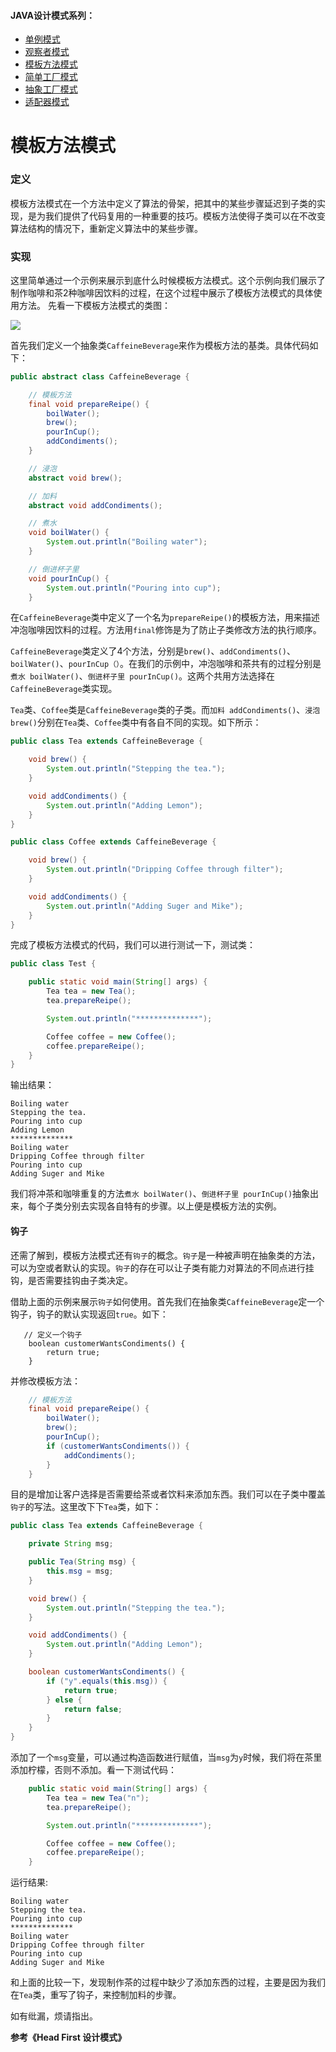 #### JAVA设计模式系列：
* [单例模式](https://github.com/lishuo9527/JavaDesignPatterns/tree/master/Singleton)
* [观察者模式](https://github.com/lishuo9527/JavaDesignPatterns/tree/master/Observer)
* [模板方法模式](https://github.com/lishuo9527/JavaDesignPatterns/tree/master/TemplateMethod)
* [简单工厂模式](https://github.com/lishuo9527/JavaDesignPatterns/tree/master/SimpleFactory)
* [抽象工厂模式](https://github.com/lishuo9527/JavaDesignPatterns/tree/master/AbstractFactory)
* [适配器模式](https://github.com/lishuo9527/JavaDesignPatterns/tree/master/Adapter)

# 模板方法模式
### 定义
模板方法模式在一个方法中定义了算法的骨架，把其中的某些步骤延迟到子类的实现，是为我们提供了代码复用的一种重要的技巧。模板方法使得子类可以在不改变算法结构的情况下，重新定义算法中的某些步骤。

### 实现
这里简单通过一个示例来展示到底什么时候模板方法模式。这个示例向我们展示了制作咖啡和茶2种咖啡因饮料的过程，在这个过程中展示了模板方法模式的具体使用方法。
先看一下模板方法模式的类图：

![](https://ww2.sinaimg.cn/large/006tNc79gy1fdr54brd65j30sd0kkwg6.jpg)


首先我们定义一个抽象类`CaffeineBeverage`来作为模板方法的基类。具体代码如下：

```java
public abstract class CaffeineBeverage {

    // 模板方法
    final void prepareReipe() {
        boilWater();
        brew();
        pourInCup();
        addCondiments();
    }

    // 浸泡
    abstract void brew();

    // 加料
    abstract void addCondiments();

    // 煮水
    void boilWater() {
        System.out.println("Boiling water");
    }

    // 倒进杯子里
    void pourInCup() {
        System.out.println("Pouring into cup");
    }
```
在`CaffeineBeverage`类中定义了一个名为`prepareReipe()`的模板方法，用来描述冲泡咖啡因饮料的过程。方法用`final`修饰是为了防止子类修改方法的执行顺序。

`CaffeineBeverage`类定义了4个方法，分别是`brew()`、`addCondiments()`、`boilWater()`、`pourInCup（）`。在我们的示例中，冲泡咖啡和茶共有的过程分别是`煮水 boilWater()`、`倒进杯子里 pourInCup()`。这两个共用方法选择在`CaffeineBeverage`类实现。

`Tea`类、`Coffee`类是`CaffeineBeverage`类的子类。而`加料 addCondiments()`、`浸泡 brew()`分别在`Tea`类、`Coffee`类中有各自不同的实现。如下所示：

```java
public class Tea extends CaffeineBeverage {

    void brew() {
        System.out.println("Stepping the tea.");
    }

    void addCondiments() {
        System.out.println("Adding Lemon");
    }
}
```
```java
public class Coffee extends CaffeineBeverage {

    void brew() {
        System.out.println("Dripping Coffee through filter");
    }

    void addCondiments() {
        System.out.println("Adding Suger and Mike");
    }
}
```
完成了模板方法模式的代码，我们可以进行测试一下，测试类：

```java
public class Test {

    public static void main(String[] args) {
        Tea tea = new Tea();
        tea.prepareReipe();

        System.out.println("**************");

        Coffee coffee = new Coffee();
        coffee.prepareReipe();
    }
}
```
输出结果：

```
Boiling water
Stepping the tea.
Pouring into cup
Adding Lemon
**************
Boiling water
Dripping Coffee through filter
Pouring into cup
Adding Suger and Mike
```
我们将冲茶和咖啡重复的方法`煮水 boilWater()`、`倒进杯子里 pourInCup()`抽象出来，每个子类分别去实现各自特有的步骤。以上便是模板方法的实例。

#### 钩子
还需了解到，模板方法模式还有`钩子`的概念。`钩子`是一种被声明在抽象类的方法，可以为空或者默认的实现。`钩子`的存在可以让子类有能力对算法的不同点进行挂钩，是否需要挂钩由子类决定。

借助上面的示例来展示`钩子`如何使用。首先我们在抽象类`CaffeineBeverage`定一个钩子，钩子的默认实现返回`true`。如下：

``` 
   // 定义一个钩子
    boolean customerWantsCondiments() {
        return true;
    }
```
并修改模板方法：

```java
    // 模板方法
    final void prepareReipe() {
        boilWater();
        brew();
        pourInCup();
        if (customerWantsCondiments()) {
            addCondiments();
        }
    }
```
目的是增加让客户选择是否需要给茶或者饮料来添加东西。我们可以在子类中覆盖`钩子`的写法。这里改下下`Tea`类，如下：

```java
public class Tea extends CaffeineBeverage {

    private String msg;

    public Tea(String msg) {
        this.msg = msg;
    }

    void brew() {
        System.out.println("Stepping the tea.");
    }

    void addCondiments() {
        System.out.println("Adding Lemon");
    }

    boolean customerWantsCondiments() {
        if ("y".equals(this.msg)) {
            return true;
        } else {
            return false;
        }
    }
}
```
添加了一个`msg`变量，可以通过构造函数进行赋值，当`msg`为`y`时候，我们将在茶里添加柠檬，否则不添加。看一下测试代码：

```java
    public static void main(String[] args) {
        Tea tea = new Tea("n");
        tea.prepareReipe();

        System.out.println("**************");

        Coffee coffee = new Coffee();
        coffee.prepareReipe();
    }
```
运行结果:

```
Boiling water
Stepping the tea.
Pouring into cup
**************
Boiling water
Dripping Coffee through filter
Pouring into cup
Adding Suger and Mike
```
和上面的比较一下，发现制作茶的过程中缺少了添加东西的过程，主要是因为我们在`Tea`类，重写了钩子，来控制加料的步骤。


如有纰漏，烦请指出。

**参考《Head First 设计模式》**




